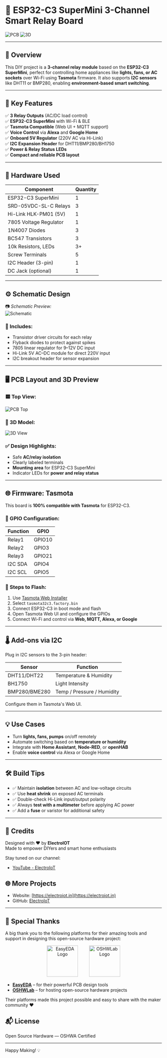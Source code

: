 # 🔌 ESP32-C3 SuperMini 3-Channel Smart Relay Board

![PCB](Image/PCB.JPG)
![3D](Image/PCB_3D.JPG)

---

## 🧠 Overview

This DIY project is a **3-channel relay module** based on the **ESP32-C3 SuperMini**, perfect for controlling home appliances like **lights, fans, or AC sockets** over Wi-Fi using **Tasmota** firmware. It also supports **I2C sensors** like DHT11 or BMP280, enabling **environment-based smart switching**.

---

## 🧩 Key Features

✅ **3 Relay Outputs** (AC/DC load control)  
✅ **ESP32-C3 SuperMini** with Wi-Fi & BLE  
✅ **Tasmota Compatible** (Web UI + MQTT support)  
✅ **Voice Control** via **Alexa** and **Google Home**  
✅ **Onboard 5V Regulator** (220V AC via Hi-Link)  
✅ **I2C Expansion Header** for DHT11/BMP280/BH1750  
✅ **Power & Relay Status LEDs**  
✅ **Compact and reliable PCB layout**

---

## 🔧 Hardware Used

| Component                | Quantity |
|--------------------------|----------|
| ESP32-C3 SuperMini       | 1        |
| SRD-05VDC-SL-C Relays    | 3        |
| Hi-Link HLK-PM01 (5V)    | 1        |
| 7805 Voltage Regulator   | 1        |
| 1N4007 Diodes            | 3        |
| BC547 Transistors        | 3        |
| 10k Resistors, LEDs      | 3+       |
| Screw Terminals          | 5        |
| I2C Header (3-pin)       | 1        |
| DC Jack (optional)       | 1        |

---

## ⚙️ Schematic Design

📷 *Schematic Preview:*  
![Schematic](Image/Schematic.png)

### 🧾 Includes:

- Transistor driver circuits for each relay  
- Flyback diodes to protect against spikes  
- 7805 linear regulator for 9–12V DC input  
- Hi-Link 5V AC–DC module for direct 220V input  
- I2C breakout header for sensor expansion  

---

## 🖥️ PCB Layout and 3D Preview

### 🟨 Top View:
![PCB Top](assets/PCB.JPG)

### 🔵 3D Model:
![3D View](assets/PCB_3D.JPG)

### ✅ Design Highlights:
- Safe **AC/relay isolation**
- Clearly labeled terminals
- **Mounting area** for ESP32-C3 SuperMini
- Indicator LEDs for **power and relay status**

---

## 🌐 Firmware: Tasmota

This board is **100% compatible with Tasmota** for ESP32-C3.

### 🔌 GPIO Configuration:

| Function     | GPIO   |
|--------------|--------|
| Relay1       | GPIO10 |
| Relay2       | GPIO3  |
| Relay3       | GPIO21 |
| I2C SDA      | GPIO4  |
| I2C SCL      | GPIO5  |

### 🔧 Steps to Flash:

1. Use [Tasmota Web Installer](https://tasmota.github.io/install/)
2. Select `tasmota32c3.factory.bin`
3. Connect ESP32-C3 in boot mode and flash
4. Open Tasmota Web UI and configure the GPIOs
5. Connect Wi-Fi and control via **Web, MQTT, Alexa, or Google**

---

## 🌡️ Add-ons via I2C

Plug in I2C sensors to the 3-pin header:

| Sensor       | Function                  |
|--------------|---------------------------|
| DHT11/DHT22  | Temperature & Humidity    |
| BH1750       | Light Intensity           |
| BMP280/BME280| Temp / Pressure / Humidity|

Configure them in Tasmota's Web UI.

---

## 💡 Use Cases

- Turn **lights, fans, pumps** on/off remotely
- Automate switching based on **temperature or humidity**
- Integrate with **Home Assistant**, **Node-RED**, or **openHAB**
- Enable **voice control** via Alexa or Google Home

---

## 🛠️ Build Tips

- ✅ Maintain **isolation** between AC and low-voltage circuits
- ✅ Use **heat shrink** on exposed AC terminals
- ✅ Double-check Hi-Link input/output polarity
- ✅ Always **test with a multimeter** before applying AC power
- ✅ Add a **fuse** or varistor for additional safety

---
## 🙌 Credits

Designed with ❤️ by **ElectroIOT**  
Made to empower DIYers and smart home enthusiasts

Stay tuned on our channel:
- [YouTube - ElectroIoT](https://www.youtube.com/ElectroIoT)

## 🌐 More Projects

- Website: [https://electroiot.in](https://electroiot.in)
- GitHub: [ElectroIoT](https://github.com/ElectroIoT)

---

## 🙏 Special Thanks

A big thank you to the following platforms for their amazing tools and support in designing this open-source hardware project:

<p align="center">
  <img src="Image/EasyEDA.png" alt="EasyEDA Logo" width="100"/>&nbsp;&nbsp;&nbsp;&nbsp;&nbsp;&nbsp;&nbsp;&nbsp;
  <img src="Image/OSHWLab.png" alt="OSHWLab Logo" width="100"/>
</p>

- **[EasyEDA](https://easyeda.com/)** – for their powerful PCB design tools  
- **[OSHWLab](https://oshwlab.com/)** – for hosting open-source hardware projects

Their platforms made this project possible and easy to share with the maker community ❤️

## 📬 License

Open Source Hardware — OSHWA Certified

---

Happy Making! 💡
